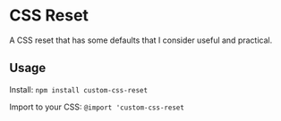 # CSS Reset

A CSS reset that has some defaults that I consider useful and practical.

## Usage

Install:
`npm install custom-css-reset`

Import to your CSS:
`@import 'custom-css-reset`
